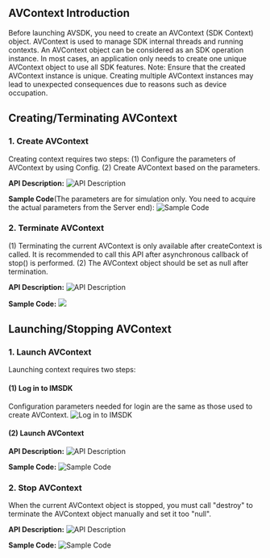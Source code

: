 ## AVContext Introduction
Before launching AVSDK, you need to create an AVContext (SDK Context) object. AVContext is used to manage SDK internal threads and running contexts. An AVContext object can be considered as an SDK operation instance. In most cases, an application only needs to create one unique AVContext object to use all SDK features.
Note: Ensure that the created AVContext instance is unique. Creating multiple AVContext instances may lead to unexpected consequences due to reasons such as device occupation.
## Creating/Terminating AVContext
### 1. Create AVContext
Creating context requires two steps:
(1) Configure the parameters of AVContext by using Config.
(2) Create AVContext based on the parameters.

**API Description:**
![API Description](//mccdn.qcloud.com/static/img/fbd0e60943c197de706da2c622008df9/image.png)

**Sample Code**(The parameters are for simulation only. You need to acquire the actual parameters from the Server end):
![Sample Code](//mccdn.qcloud.com/static/img/bf6b0411b3cccc11cb73e58604ac4237/image.png)
### 2. Terminate AVContext
(1) Terminating the current AVContext is only available after createContext is called. It is recommended to call this API after asynchronous callback of stop() is performed.
(2) The AVContext object should be set as null after termination.

**API Description:**
![API Description](//mccdn.qcloud.com/static/img/010cdc1f978fd55e19eb5e881fc4f1b5/image.png)

**Sample Code:**
![](//mccdn.qcloud.com/static/img/f2a022be50f705449f8901ed19611ec6/image.png)
## Launching/Stopping AVContext
### 1. Launch AVContext
Launching context requires two steps:
#### (1) Log in to IMSDK
Configuration parameters needed for login are the same as those used to create AVContext.
 ![Log in to IMSDK](//mccdn.qcloud.com/static/img/eed1f82d0d94a751859b7ffed64577b7/image.png)
 
#### (2) Launch AVContext

**API Description:**
 ![API Description](//mccdn.qcloud.com/static/img/bcdb258a321f0a3cc76fda78f3c82660/image.png)
 
**Sample Code:**
 ![Sample Code](//mccdn.qcloud.com/static/img/6ae61b457e50813914adac4435190aab/image.png)
### 2. Stop AVContext
When the current AVContext object is stopped, you must call "destroy" to terminate the AVContext object manually and set it too "null".

**API Description:**
 ![API Description](//mccdn.qcloud.com/static/img/3fd19b52486e51581b2bf29152ae99b6/image.png) 

**Sample Code:**
 ![Sample Code](//mccdn.qcloud.com/static/img/19fdda74630245a84fbee33bc484fb42/image.png)

